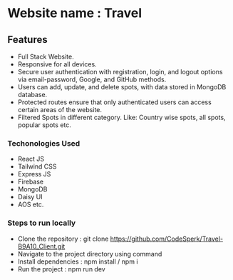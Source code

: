 # Website name :  Travel

## Features
- Full Stack Website.
- Responsive for all devices.
- Secure user authentication with registration, login, and logout options via email-password, Google, and GitHub methods.
- Users can add, update, and delete spots, with data stored in MongoDB database.
- Protected routes ensure that only authenticated users can access certain areas of the website.
- Filtered Spots in different category. Like: Country wise spots, all spots, popular spots etc.

### Techonologies Used
   - React JS
   - Tailwind CSS
   - Express JS
   - Firebase
   - MongoDB
   - Daisy UI
   - AOS etc.

### Steps to run locally
   - Clone the repository : git clone https://github.com/CodeSperk/Travel-B9A10_Client.git
   - Navigate to the project directory using command
   - Install dependencies : npm install / npm i
   - Run the project      : npm run dev
